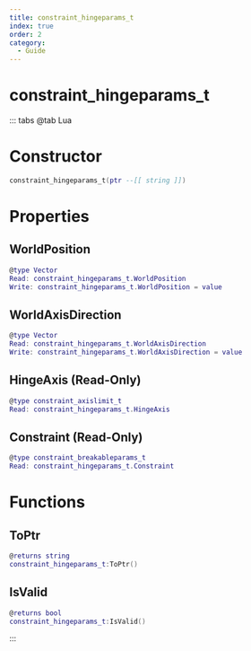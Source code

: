 ```yaml
---
title: constraint_hingeparams_t
index: true
order: 2
category:
  - Guide
---
```


# constraint_hingeparams_t

::: tabs
@tab Lua
# Constructor
```lua
constraint_hingeparams_t(ptr --[[ string ]])
```
# Properties
## WorldPosition 
```lua
@type Vector
Read: constraint_hingeparams_t.WorldPosition
Write: constraint_hingeparams_t.WorldPosition = value
```
## WorldAxisDirection 
```lua
@type Vector
Read: constraint_hingeparams_t.WorldAxisDirection
Write: constraint_hingeparams_t.WorldAxisDirection = value
```
## HingeAxis (Read-Only)
```lua
@type constraint_axislimit_t
Read: constraint_hingeparams_t.HingeAxis
```
## Constraint (Read-Only)
```lua
@type constraint_breakableparams_t
Read: constraint_hingeparams_t.Constraint
```
# Functions
## ToPtr
```lua
@returns string
constraint_hingeparams_t:ToPtr()
```
## IsValid
```lua
@returns bool
constraint_hingeparams_t:IsValid()
```

:::
